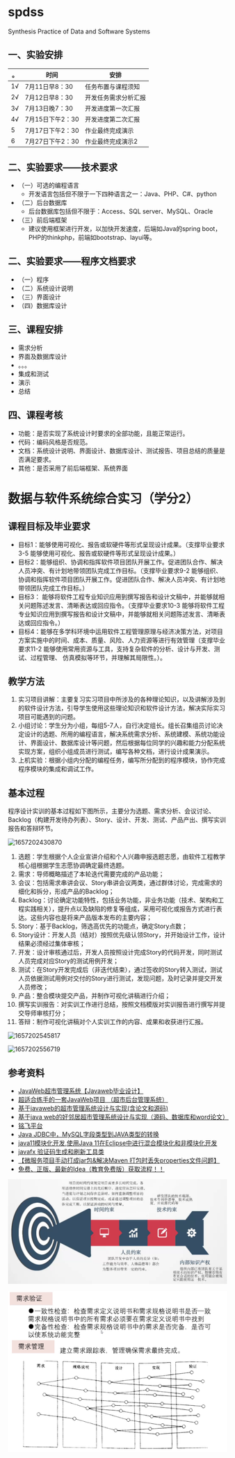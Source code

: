 # spdss
Synthesis Practice of Data and Software Systems

## 一、实验安排
| 。  | 时间             | 安排                 |
| --- | ---------------- | -------------------- |
| 1√  | 7月11日早8：30   | 任务布置与课程须知   |
| 2√  | 7月12日早8：30   | 开发任务需求分析汇报 |
| 3√  | 7月13日晚7：30   | 开发进度第一次汇报   |
| 4√  | 7月15日下午2：30 | 开发进度第二次汇报   |
| 5   | 7月17日下午2：30 | 作业最终完成演示     |
| 6   | 7月27日下午2：30 | 作业最终完成演示2    |

## 二、实验要求——技术要求
- （一）可选的编程语言
  - 开发语言包括但不限于一下四种语言之一：Java、PHP、C#、python
- （二）后台数据库
  - 后台数据库包括但不限于：Access、SQL server、MySQL、Oracle
- （三）前后端框架
  - 建议使用框架进行开发，以加快开发速度，后端如Java的spring boot，PHP的thinkphp，前端如bootstrap、layui等。

## 二、实验要求——程序文档要求
- （一）程序
- （二）系统设计说明
- （三）界面设计
- （四）数据库设计

## 三、课程安排
- 需求分析
- 界面及数据库设计
- 。。。
- 集成和测试
- 演示
- 总结

## 四、课程考核
- 功能：是否实现了系统设计时要求的全部功能，且能正常运行。
- 代码：编码风格是否规范。
- 文档：系统设计说明、界面设计、数据库设计、测试报告、项目总结的质量是否满足要求。
- 其他：是否采用了前后端框架、系统界面



# 数据与软件系统综合实习（学分2）

## 课程目标及毕业要求
- 目标1：能够使用可视化、报告或软硬件等形式呈现设计成果。（支撑毕业要求3-5 能够使用可视化、报告或软硬件等形式呈现设计成果。）
- 目标2：能够组织、协调和指挥软件项目团队开展工作。促进团队合作、解决人员冲突、有计划地带领团队完成工作目标。（支撑毕业要求9-2 能够组织、协调和指挥软件项目团队开展工作。促进团队合作、解决人员冲突、有计划地带领团队完成工作目标。）
- 目标3： 能够将软件工程专业知识应用到撰写报告和设计文稿中，并能够就相关问题陈述发言、清晰表达或回应指令。（支撑毕业要求10-3 能够将软件工程专业知识应用到撰写报告和设计文稿中，并能够就相关问题陈述发言、清晰表达或回应指令。）
- 目标4：能够在多学科环境中运用软件工程管理原理与经济决策方法，对项目方案实施中的时间、成本、质量、风险、人力资源等进行有效管理（支撑毕业要求11-2 能够使用常用资源与工具，支持复杂软件的分析、设计与开发、测试、过程管理、 仿真模拟等环节，并理解其局限性。）。


## 教学方法
1. 实习项目讲解：主要复习实习项目中所涉及的各种理论知识，以及讲解涉及到的软件设计方法，引导学生使用这些理论知识和软件设计方法，解决实际实习项目可能遇到的问题。
2. 小组讨论：学生分为小组，每组5-7人，自行决定组长。组长召集组员讨论决定设计的选题、所用的编程语言，解决系统需求分析、系统建模、系统功能设计、界面设计、数据库设计等问题，然后根据每位同学的兴趣和能力分配系统实现方案，组织小组成员进行测试，编写各种文档，进行设计成果演示。
3. 上机实验：根据小组内分配的编程任务，编写所分配到的程序模块，协作完成程序模块的集成和调试工作。


## 基本过程
程序设计实训的基本过程如下图所示，主要分为选题、需求分析、会议讨论、Backlog（构建开发待办列表）、Story、设计、开发、测试、产品产出、撰写实训报告和答辩环节。

![1657202430870](image/README/1657202430870.png)

1. 选题：学生根据个人企业宣讲介绍和个人兴趣申报选题志愿，由软件工程教学核心组根据学生志愿协调确定最终选题。
2. 需求：导师概略描述了本轮迭代需要完成的产品功能；
3. 会议：包括需求串讲会议、Story串讲会议两类，通过群体讨论，完成需求的细化和拆分，形成产品的Backlog；
4. Backlog：讨论确定功能特性，包括业务功能，非业务功能（技术、架构和工程实践相关），提升点以及缺陷的修复等组成，采用可视化或报告方式进行表达。这些内容也是将来产品版本发布的主要内容；
5. Story：基于Backlog，筛选高优先的功能点，确定Story点数；
6. Story设计：开发人员（结对）按照优先级认领Story，并开始设计工作，设计结果必须经过集体审核；
7. 开发：设计审核通过后，开发人员按照设计完成Story的代码开发，同时测试人员完成对应Story的测试用例开发；
8. 测试：在Story开发完成后（非迭代结束），通过签收的Story转入测试，测试人员依据测试用例对交付的Story进行测试，发现问题，及时记录并提交开发人员修改；
9. 产品：整合模块提交产品，并制作可视化讲稿进行介绍；
10. 撰写实训报告：对实训工作进行总结，按照文档模版对实训报告进行撰写并提交导师审核打分；
11. 答辩：制作可视化讲稿对个人实训工作的内容、成果和收获进行汇报。


![1657202545817](image/README/1657202545817.png)

![1657202556719](image/README/1657202556719.png)


## 参考资料
- [JavaWeb超市管理系统【Javaweb毕业设计】](http://www.java1234.com/a/bysj/javaweb/2018/0711/11521.html)
- [超适合练手的一套JavaWeb项目 （超市后台管理系统）](https://blog.csdn.net/m0_55400356/article/details/125665535)
- [基于javaweb的超市管理系统设计与实现(含论文和源码)](https://download.csdn.net/download/weixin_40228600/16622877)
- [基于java web的好邻居超市管理系统设计与实现（源码、数据库和word论文）](https://download.csdn.net/download/weixin_40228600/15932860)
- [铭飞平台](https://gitee.com/mingSoft/MCMS)
- [Java JDBC中，MySQL字段类型到JAVA类型的转换](https://www.cnblogs.com/waterystone/p/6226356.html)
- [java11模块化开发,使用Java 11在Eclipse中进行混合模块化和非模块化开发](https://blog.csdn.net/weixin_33474462/article/details/118841874)
- [javafx 验证码生成和刷新工具类](https://blog.csdn.net/loveqingqiqiou/article/details/103131750)
- [【微服务项目手动打成jar包&解决Maven 打包时丢失properties文件问题】](https://blog.csdn.net/zimojiang/article/details/125474742)
- [免费、正版、最新的Idea（教育免费版）获取流程！！](https://blog.csdn.net/qq_46703281/article/details/125242002)


![1657588204917](image/README/1657588204917.png)

![1657712919085](image/README/1657712919085.png)
